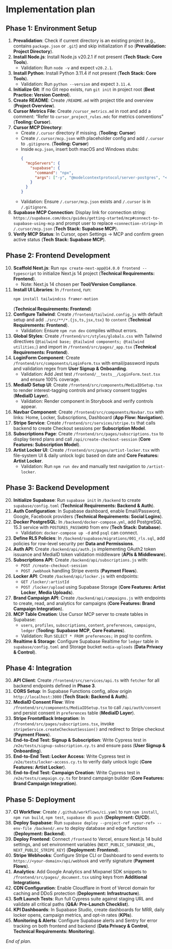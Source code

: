 # Implementation plan

## Phase 1: Environment Setup

1.  **Prevalidation**: Check if current directory is an existing project (e.g., contains `package.json` or `.git`) and skip initialization if so (**Prevalidation: Project Directory**).
2.  **Install Node.js**: Install Node.js v20.2.1 if not present (**Tech Stack: Core Tools**).
    - Validation: Run `node -v` and expect `v20.2.1`.
3.  **Install Python**: Install Python 3.11.4 if not present (**Tech Stack: Core Tools**).
    - Validation: Run `python --version` and expect `3.11.4`.
4.  **Initialize Git**: If no Git repo exists, run `git init` in project root (**Best Practice: Version Control**).
5.  **Create README**: Create `/README.md` with project title and overview (**Project Overview**).
6.  **Cursor Metrics File**: Create `/cursor_metrics.md` in root and add a comment: “Refer to `cursor_project_rules.mdc` for metrics conventions” (**Tooling: Cursor**).
7.  **Cursor MCP Directory**:
    - Create `/.cursor` directory if missing. (**Tooling: Cursor**)
    - Create `/.cursor/mcp.json` with placeholder config and add `/.cursor` to `.gitignore`. (**Tooling: Cursor**)
    - Inside `mcp.json`, insert both macOS and Windows stubs:
      ```json
      {
        "mcpServers": {
          "supabase": {
            "command": "npx",
            "args": ["-y", "@modelcontextprotocol/server-postgres", "<connection-string>"]
          }
        }
      }
      ```
    - Validation: Ensure `/.cursor/mcp.json` exists and `/.cursor` is in `/.gitignore`.
8.  **Supabase MCP Connection**: Display link for connection string: `https://supabase.com/docs/guides/getting-started/mcp#connect-to-supabase-using-mcp` and prompt user to replace `<connection-string>` in `/.cursor/mcp.json` (**Tech Stack: Supabase MCP**).
9.  **Verify MCP Status**: In Cursor, open Settings → MCP and confirm green active status (**Tech Stack: Supabase MCP**).

## Phase 2: Frontend Development

10. **Scaffold Next.js**: Run `npx create-next-app@14.0.0 frontend --typescript` to initialize Next.js 14 project (**Technical Requirements: Frontend**).
    - Note: Next.js 14 chosen per **Tool/Version Compliance**.
11. **Install UI Libraries**: In `/frontend`, run:
    ```bash
    npm install tailwindcss framer-motion
    ```
    (**Technical Requirements: Frontend**)
12. **Configure Tailwind**: Create `/frontend/tailwind.config.js` with default setup and add `./src/**/*.{js,ts,jsx,tsx}` to `content` (**Technical Requirements: Frontend**).
    - Validation: Ensure `npm run dev` compiles without errors.
13. **Global Styles**: Create `/frontend/src/styles/globals.css` with Tailwind directives (`@tailwind base; @tailwind components; @tailwind utilities;`) and import in `/frontend/src/pages/_app.tsx` (**Technical Requirements: Frontend**).
14. **LoginForm Component**: Create `/frontend/src/components/LoginForm.tsx` with email/password inputs and validation regex from **User Signup & Onboarding**.
    - Validation: Add Jest test `/frontend/__tests__/LoginForm.test.tsx` and ensure 100% coverage.
15. **MediaID Setup UI**: Create `/frontend/src/components/MediaIDSetup.tsx` to render interest-tagging controls and privacy consent toggles (**MediaID Layer**).
    - Validation: Render component in Storybook and verify controls appear.
16. **Navbar Component**: Create `/frontend/src/components/Navbar.tsx` with links: Home, Locker, Subscriptions, Dashboard (**App Flow: Navigation**).
17. **Stripe Service**: Create `/frontend/src/services/stripe.ts` that calls backend to create Checkout sessions per **Subscription Model**.
18. **Subscriptions Page**: Create `/frontend/src/pages/subscriptions.tsx` to display tiered plans and call `/api/create-checkout-session` (**Core Features: Subscription Model**).
19. **Artist Locker UI**: Create `/frontend/src/pages/artist-locker.tsx` with file-system UI & daily unlock logic based on date and **Core Features: Artist Locker**.
    - Validation: Run `npm run dev` and manually test navigation to `/artist-locker`.

## Phase 3: Backend Development

20. **Initialize Supabase**: Run `supabase init` in `/backend` to create `supabase/config.toml` (**Technical Requirements: Backend & Auth**).
21. **Auth Configuration**: In Supabase dashboard, enable Email/Password, Google, Facebook providers (**Technical Requirements: Social Logins**).
22. **Docker PostgreSQL**: In `/backend/docker-compose.yml`, add PostgreSQL 15.3 service with `POSTGRES_PASSWORD` from env (**Tech Stack: Database**).
    - Validation: `docker-compose up -d` and `psql` can connect.
23. **Define RLS Policies**: In `/backend/supabase/migrations/001_rls.sql`, add policies for row-level security per **Data and Permissions**.
24. **Auth API**: Create `/backend/api/auth.js` implementing OAuth2 token issuance and MediaID token validation middleware (**APIs & Middleware**).
25. **Subscriptions API**: Create `/backend/api/subscriptions.js` with:
    - `POST /create-checkout-session`
    - `POST /webhook` handling Stripe events (**Payment Flows**).
26. **Locker API**: Create `/backend/api/locker.js` with endpoints:
    - `GET /locker/:artistId`
    - `POST /locker/upload` using Supabase Storage (**Core Features: Artist Locker**, **Media Uploads**).
27. **Brand Campaign API**: Create `/backend/api/campaigns.js` with endpoints to create, read, and analytics for campaigns (**Core Features: Brand Campaign Integration**).
28. **MCP Table Creation**: Use Cursor MCP server to create tables in Supabase:
    - `users`, `profiles`, `subscriptions`, `content`, `preferences`, `campaigns`, `ledger` (**Tooling: Supabase MCP**, **Core Features**).
    - Validation: Run `SELECT * FROM preferences;` in psql to confirm.
29. **Realtime & Storage**: Configure Supabase Realtime for `ledger` table in `supabase/config.toml` and Storage bucket `media-uploads` (**Data Privacy & Control**).

## Phase 4: Integration

30. **API Client**: Create `/frontend/src/services/api.ts` with `fetcher` for all backend endpoints defined in **Phase 3**.
31. **CORS Setup**: In Supabase Functions config, allow origin `http://localhost:3000` (**Tech Stack: Backend & Auth**).
32. **MediaID Consent Flow**: Wire `/frontend/src/components/MediaIDSetup.tsx` to call `/api/auth/consent` and persist consent in `preferences` table (**MediaID Layer**).
33. **Stripe Front⇄Back Integration**: In `/frontend/src/pages/subscriptions.tsx`, invoke `stripeService.createCheckoutSession()` and redirect to Stripe checkout (**Payment Flows**).
34. **End-to-End Test: Signup & Subscription**: Write Cypress test in `/e2e/tests/signup-subscription.cy.ts` and ensure pass (**User Signup & Onboarding**).
35. **End-to-End Test: Locker Access**: Write Cypress test in `/e2e/tests/locker-access.cy.ts` to verify daily unlock logic (**Core Features: Artist Locker**).
36. **End-to-End Test: Campaign Creation**: Write Cypress test in `/e2e/tests/campaign.cy.ts` for brand campaign builder (**Core Features: Brand Campaign Integration**).

## Phase 5: Deployment

37. **CI Workflow**: Create `/.github/workflows/ci.yaml` to run `npm install`, `npm run build`, `npm test`, `supabase db push` (**Deployment: CI/CD**).
38. **Deploy Supabase**: Run `supabase deploy --project-ref <your-ref> --env-file /backend/.env` to deploy database and edge functions (**Deployment: Backend**).
39. **Deploy Frontend**: Connect `/frontend` to Vercel, ensure Next.js 14 build settings, and set environment variables (`NEXT_PUBLIC_SUPABASE_URL`, `NEXT_PUBLIC_STRIPE_KEY`) (**Deployment: Frontend**).
40. **Stripe Webhooks**: Configure Stripe CLI or Dashboard to send events to `https://<your-domain>/api/webhook` and verify signature (**Payment Flows**).
41. **Analytics**: Add Google Analytics and Mixpanel SDK snippets to `/frontend/src/pages/_document.tsx` using keys from **Additional Integrations**.
42. **CDN Configuration**: Enable Cloudflare in front of Vercel domain for caching and DDoS protection (**Deployment: Infrastructure**).
43. **Soft Launch Tests**: Run full Cypress suite against staging URL and validate all critical paths (**Q&A: Pre-Launch Checklist**).
44. **KPI Dashboards**: In Supabase Studio, create dashboards for MRR, daily locker opens, campaign metrics, and opt-in rates (**KPIs**).
45. **Monitoring & Alerts**: Configure Supabase alerts and Sentry for error tracking on both frontend and backend (**Data Privacy & Control**, **Technical Requirements: Monitoring**).

*End of plan.*